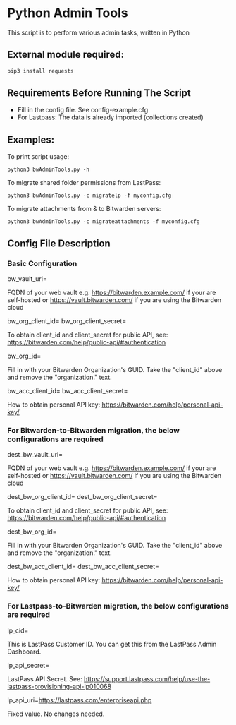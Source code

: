 # Python Admin Tools

This script is to perform various admin tasks, written in Python

## External module required: 
```bash
pip3 install requests
```

## Requirements Before Running The Script
- Fill in the config file. See config-example.cfg
- For Lastpass: The data is already imported (collections created)

## Examples:

To print script usage:

`python3 bwAdminTools.py -h`

To migrate shared folder permissions from LastPass:

`python3 bwAdminTools.py -c migratelp -f myconfig.cfg`

To migrate attachments from & to Bitwarden servers:

`python3 bwAdminTools.py -c migrateattachments -f myconfig.cfg`


## Config File Description

### Basic Configuration

bw_vault_uri=

FQDN of your web vault e.g. https://bitwarden.example.com/ if your are self-hosted or https://vault.bitwarden.com/ if you are using the Bitwarden cloud

bw_org_client_id=
bw_org_client_secret=

To obtain client_id and client_secret for public API, see: https://bitwarden.com/help/public-api/#authentication

bw_org_id=

Fill in with your Bitwarden Organization's GUID. Take the "client_id" above and remove the "organization." text.

bw_acc_client_id=
bw_acc_client_secret=

How to obtain personal API key: https://bitwarden.com/help/personal-api-key/


### For Bitwarden-to-Bitwarden migration, the below configurations are required

dest_bw_vault_uri=

FQDN of your web vault e.g. https://bitwarden.example.com/ if your are self-hosted or https://vault.bitwarden.com/ if you are using the Bitwarden cloud

dest_bw_org_client_id=
dest_bw_org_client_secret=

To obtain client_id and client_secret for public API, see: https://bitwarden.com/help/public-api/#authentication

dest_bw_org_id=

Fill in with your Bitwarden Organization's GUID. Take the "client_id" above and remove the "organization." text.

dest_bw_acc_client_id=
dest_bw_acc_client_secret=

How to obtain personal API key: https://bitwarden.com/help/personal-api-key/


### For Lastpass-to-Bitwarden migration, the below configurations are required

lp_cid=

This is LastPass Customer ID. You can get this from the LastPass Admin Dashboard.

lp_api_secret=

LastPass API Secret. See: https://support.lastpass.com/help/use-the-lastpass-provisioning-api-lp010068

lp_api_uri=https://lastpass.com/enterpriseapi.php

Fixed value. No changes needed.
